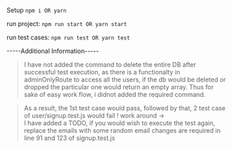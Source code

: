 Setup
`npm i OR yarn`

run project:
`npm run start OR yarn start`

run test cases:
`npm run test OR yarn test`

-----Additional Information-----

> I have not added the command to delete the entire DB after successful test execution, as there is a functionalty in adminOnlyRoute to access all the users, if the db would be deleted or dropped the particular one would return an empty array. Thus for sake of easy work flow, i didnot added the required command.

> As a result, the 1st test case would pass, followed by that, 2 test case of user/signup.test.js would fail !
> work around ->  
> I have added a TODO, if you would wish to execute the test again, replace the emails with some random email
> changes are required in line 91 and 123 of signup.test.js
